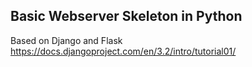 ## Basic Webserver Skeleton in Python

Based on Django and Flask
https://docs.djangoproject.com/en/3.2/intro/tutorial01/